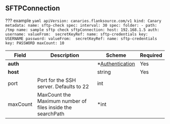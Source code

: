 ## SFTPConnection

??? example
    ```yaml
    apiVersion: canaries.flanksource.com/v1
    kind: Canary
    metadata:
      name: sftp-check
    spec:
      interval: 30
      spec:
        folder:
          - path: /tmp
            name: sample sftp check
            sftpConnection:
              host: 192.168.1.5
              auth:
                username:
                  valueFrom: 
                    secretKeyRef:
                      name: sftp-credentials
                      key: USERNAME
                password:
                  valueFrom: 
                    secretKeyRef:
                      name: sftp-credentials
                      key: PASSWORD
            maxCount: 10
    ```

| Field | Description | Scheme | Required |
| ----- | ----------- | ------ | -------- |
| **auth** |  | *[Authentication](#authentication) | Yes |
| **host** |  | string | Yes |
| port | Port for the SSH server. Defaults to 22 | int |  |
| maxCount | MaxCount the Maximum number of files inside the searchPath | *int |  |